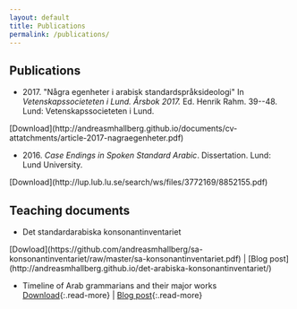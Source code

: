 ```yaml
---
layout: default
title: Publications
permalink: /publications/
---
```


## Publications

- 2017.&nbsp;"Några egenheter i arabisk standardspråksideologi" In *Vetenskapssocieteten i Lund. Årsbok 2017.* Ed. Henrik Rahm. 39--48. Lund: Vetenskapssocieteten i Lund.  
<span class="read-more">
[Download](http://andreasmhallberg.github.io/documents/cv-attatchments/article-2017-nagraegenheter.pdf)
</span>

- 2016.&nbsp;*Case Endings in Spoken Standard Arabic*. Dissertation. Lund: Lund University.  
<span class="read-more">
[Download](http://lup.lub.lu.se/search/ws/files/3772169/8852155.pdf)
</span>

## Teaching documents

- Det standardarabiska konsonantinventariet  
<span class="read-more">
[Dowload](https://github.com/andreasmhallberg/sa-konsonantinventariet/raw/master/sa-konsonantinventariet.pdf) |
[Blog post](http://andreasmhallberg.github.io/det-arabiska-konsonantinventariet/)
</span>

- Timeline of Arab grammarians and their major works  
[Download](https://github.com/andreasmhallberg/alt-timeline/raw/master/alt-timeline.pdf){:.read-more} |
[Blog post](http://andreasmhallberg.github.io/timeline-of-arab-grammarians/){:.read-more}


